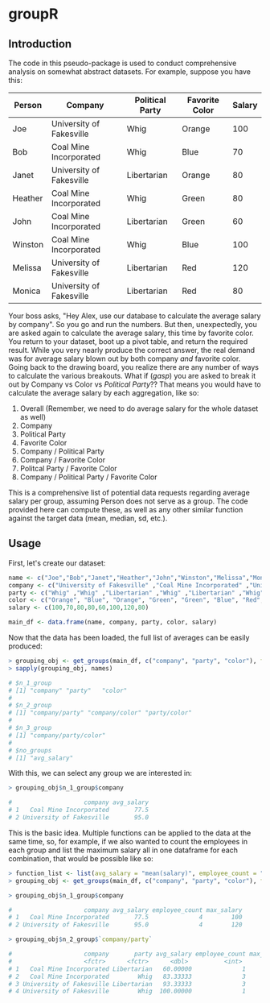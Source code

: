 # groupR

## Introduction

The code in this pseudo-package is used to conduct comprehensive analysis on somewhat abstract datasets. For example, suppose you have this:

| Person | Company                  | Political Party | Favorite Color | Salary |
|--------|--------------------------|-----------------|----------------|--------|
| Joe    | University of Fakesville | Whig            | Orange         | 100    |
| Bob    | Coal Mine Incorporated   | Whig            | Blue           | 70     |
| Janet  | University of Fakesville | Libertarian     | Orange         | 80     |
| Heather| Coal Mine Incorporated   | Whig            | Green          | 80     |
| John   | Coal Mine Incorporated   | Libertarian     | Green          | 60     |
| Winston| Coal Mine Incorporated   | Whig            | Blue           | 100    |
| Melissa| University of Fakesville | Libertarian     | Red            | 120    |
| Monica | University of Fakesville | Libertarian     | Red            | 80     |

Your boss asks, "Hey Alex, use our database to calculate the average salary by company". So you go and run the numbers. But then, unexpectedly, you are asked again to calculate the average salary, this time by favorite color. You return to your dataset, boot up a pivot table, and return the required result. While you very nearly produce the correct answer, the real demand was for average salary blown out by both company *and* favorite color. Going back to the drawing board, you realize there are any number of ways to calculate the various breakouts. What if (*gasp*) you are asked to break it out by Company vs Color vs *Political Party*?? That means you would have to calculate the average salary by each aggregation, like so:

1. Overall (Remember, we need to do average salary for the whole dataset as well)
2. Company
3. Political Party
4. Favorite Color
5. Company / Political Party
6. Company / Favorite Color
7. Politcal Party / Favorite Color
8. Company / Political Party / Favorite Color

This is a comprehensive list of potential data requests regarding average salary per group, assuming Person does not serve as a group. The code provided here can compute these, as well as any other similar function against the target data (mean, median, sd, etc.).

## Usage

First, let's create our dataset:

```R
name <- c("Joe","Bob","Janet","Heather","John","Winston","Melissa","Monica")
company <- c("University of Fakesville" ,"Coal Mine Incorporated" ,"University of Fakesville" ,"Coal Mine Incorporated" ,"Coal Mine Incorporated" ,"Coal Mine Incorporated" ,"University of Fakesville" ,"University of Fakesville")
party <- c("Whig" ,"Whig" ,"Libertarian" ,"Whig" ,"Libertarian" ,"Whig" ,"Libertarian" ,"Libertarian")
color <- c("Orange", "Blue", "Orange", "Green", "Green", "Blue", "Red", "Red")
salary <- c(100,70,80,80,60,100,120,80)

main_df <- data.frame(name, company, party, color, salary)
```

Now that the data has been loaded, the full list of averages can be easily produced:

```R
> grouping_obj <- get_groups(main_df, c("company", "party", "color"), functions = list("avg_salary" = "mean(salary)"))
> sapply(grouping_obj, names)

# $n_1_group
# [1] "company" "party"   "color"  
# 
# $n_2_group
# [1] "company/party" "company/color" "party/color"  
# 
# $n_3_group
# [1] "company/party/color"
# 
# $no_groups
# [1] "avg_salary"
```
With this, we can select any group we are interested in:

```R
> grouping_obj$n_1_group$company

#                    company avg_salary
# 1   Coal Mine Incorporated       77.5
# 2 University of Fakesville       95.0
```

This is the basic idea. Multiple functions can be applied to the data at the same time, so, for example, if we also wanted to count the employees in each group and list the maximum salary all in one dataframe for each combination, that would be possible like so:

```R
> function_list <- list(avg_salary = "mean(salary)", employee_count = "n()", max_salary = "max(salary)")
> grouping_obj <- get_groups(main_df, c("company", "party", "color"), functions = function_list)

> grouping_obj$n_1_group$company

#                    company avg_salary employee_count max_salary
# 1   Coal Mine Incorporated       77.5              4        100
# 2 University of Fakesville       95.0              4        120

> grouping_obj$n_2_group$`company/party`

#                    company       party avg_salary employee_count max_salary
#                    <fctr>      <fctr>      <dbl>          <int>      <dbl>
# 1   Coal Mine Incorporated Libertarian   60.00000              1         60
# 2   Coal Mine Incorporated        Whig   83.33333              3        100
# 3 University of Fakesville Libertarian   93.33333              3        120
# 4 University of Fakesville        Whig  100.00000              1        100
```
